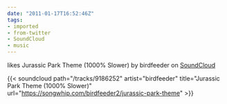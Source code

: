 ```yaml
---
date: "2011-01-17T16:52:46Z"
tags:
- imported
- from-twitter
- SoundCloud
- music
---
```

likes Jurassic Park Theme \(1000% Slower) by birdfeeder on [SoundCloud](/tags/SoundCloud)

{{< soundcloud path="/tracks/9186252" artist="birdfeeder" title="Jurassic Park Theme (1000% Slower)" url="https://songwhip.com/birdfeeder2/jurassic-park-theme" >}}
